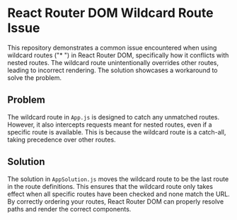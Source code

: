 # React Router DOM Wildcard Route Issue

This repository demonstrates a common issue encountered when using wildcard routes ("* ") in React Router DOM, specifically how it conflicts with nested routes. The wildcard route unintentionally overrides other routes, leading to incorrect rendering. The solution showcases a workaround to solve the problem.

## Problem
The wildcard route in `App.js` is designed to catch any unmatched routes. However, it also intercepts requests meant for nested routes, even if a specific route is available. This is because the wildcard route is a catch-all, taking precedence over other routes.

## Solution
The solution in `AppSolution.js` moves the wildcard route to be the last route in the route definitions. This ensures that the wildcard route only takes effect when all specific routes have been checked and none match the URL.  By correctly ordering your routes, React Router DOM can properly resolve paths and render the correct components.